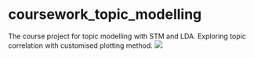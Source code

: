 # coursework_topic_modelling
The course project for topic modelling with STM and LDA. 
Exploring topic correlation with customised plotting method.
![](https://github.com/Mirah-JZ/coursework_topic_modelling/main/results1.jpg?raw=true)
